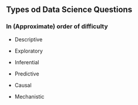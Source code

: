 ## Types od Data Science Questions

### In (Approximate) order of difficulty

* Descriptive

* Exploratory

* Inferential

* Predictive

* Causal

* Mechanistic
